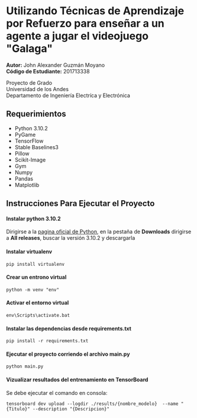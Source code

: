 # Utilizando Técnicas de Aprendizaje por Refuerzo para enseñar a un agente a jugar el videojuego "Galaga"
 
 **Autor:** John Alexander Guzmán Moyano\
 **Código de Estudiante:** 201713338
 
 Proyecto de Grado\
 Universidad de los Andes\
 Departamento de Ingeniería Electríca y Electrónica
 
 ## Requerimientos
 - Python 3.10.2
 - PyGame
 - TensorFlow
 - Stable Baselines3
 - Pillow
 - Scikit-Image
 - Gym
 - Numpy
 - Pandas
 - Matplotlib
 
## Instrucciones Para Ejecutar el Proyecto
#### Instalar python 3.10.2
Dirigirse a la [pagina oficial de Python](https://www.python.org/), en la pestaña de **Downloads** dirigirse a **All releases**, buscar la versión 3.10.2 y descargarla

#### Instalar virtualenv
    pip install virtualenv
    
#### Crear un entrono virtual 
    python -m venv "env"
    
#### Activar el entorno virtual
    env\Scripts\activate.bat
    
#### Instalar las dependencias desde requirements.txt
    pip install -r requirements.txt
    
#### Ejecutar el proyecto corriendo el archivo main.py
    python main.py
 
#### Vizualizar resultados del entrenamiento en TensorBoard
Se debe ejecutar el comando en consola:

    tensorboard dev upload --logdir ./results/{nombre_modelo}  --name "{Titulo}" --description "{Descripcion}"
